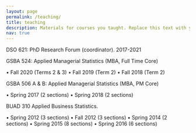 ```yaml
---
layout: page
permalink: /teaching/
title: teaching
description: Materials for courses you taught. Replace this text with your description.
nav: true
---
```


DSO 621: PhD Research Forum (coordinator). 2017-2021

GSBA 524:  Applied Managerial Statistics (MBA, Full Time Core)

•	Fall 2020 (Terms 2 & 3)
•	Fall 2019 (Term 2)
•	Fall 2018 (Term 2)

GSBA 506 A & B:  Applied Managerial Statistics (MBA, PM Core)

•	Spring 2017 (2 sections)
•	Spring 2018 (2 sections)

BUAD 310 Applied Business Statistics. 

•	Spring 2012 (3 sections)
•	Fall 2012 (3 sections)
•	Spring 2014 (2 sections)
•	Spring 2015 (8 sections)
•	Spring 2016 (6 sections)

